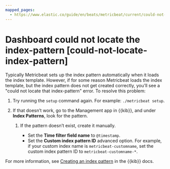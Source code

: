 ```yaml
---
mapped_pages:
  - https://www.elastic.co/guide/en/beats/metricbeat/current/could-not-locate-index-pattern.html
---
```


# Dashboard could not locate the index-pattern [could-not-locate-index-pattern]

Typically Metricbeat sets up the index pattern automatically when it loads the index template. However, if for some reason Metricbeat loads the index template, but the index pattern does not get created correctly, you’ll see a "could not locate that index-pattern" error. To resolve this problem:

1. Try running the `setup` command again. For example: `./metricbeat setup`.
2. If that doesn’t work, go to the Management app in {{kib}}, and under **Index Patterns**, look for the pattern.

    1. If the pattern doesn’t exist, create it manually.

        * Set the **Time filter field name** to `@timestamp`.
        * Set the **Custom index pattern ID** advanced option. For example, if your custom index name is `metricbeat-customname`, set the custom index pattern ID to `metricbeat-customname-*`.


For more information, see [Creating an index pattern](docs-content://explore-analyze/find-and-organize/data-views.md) in the {{kib}} docs.

